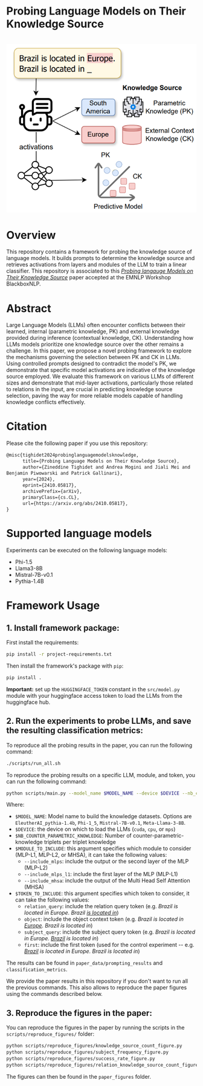 # Probing Language Models on Their Knowledge Source

<p align="center">
    <br>
    <img src="paper_figures/framework_figure.PNG" width="600" />
    <br>
<p>

# Overview

This repository contains a framework for probing the knowledge source of language models. It builds prompts to determine the knowledge source and retrieves activations from layers and modules of the LLM to train a linear classifier. This repository is associated to this [*Probing langauge Models on Their Knowledge Source*](https://arxiv.org/abs/2410.05817) paper accepted at the EMNLP Workshop BlackboxNLP.

# Abstract

<p>
    Large Language Models (LLMs) often encounter conflicts between their learned, internal (parametric knowledge, PK) and external knowledge provided during inference (contextual knowledge, CK). Understanding how LLMs models prioritize one knowledge source over the other remains a challenge. In this paper, we propose a novel probing framework to explore the mechanisms governing the selection between PK and CK in LLMs. Using controlled prompts designed to contradict the model's PK, we demonstrate that specific model activations are indicative of the knowledge source employed. We evaluate this framework on various LLMs of different sizes and demonstrate that mid-layer activations, particularly those related to relations in the input, are crucial in predicting knowledge source selection, paving the way for more reliable models capable of handling knowledge conflicts effectively.
</p>

# Citation

Please cite the following paper if you use this repository:

```
@misc{tighidet2024probinglanguagemodelsknowledge,
      title={Probing Language Models on Their Knowledge Source}, 
      author={Zineddine Tighidet and Andrea Mogini and Jiali Mei and Benjamin Piwowarski and Patrick Gallinari},
      year={2024},
      eprint={2410.05817},
      archivePrefix={arXiv},
      primaryClass={cs.CL},
      url={https://arxiv.org/abs/2410.05817}, 
}
```

# Supported language models

Experiments can be executed on the following language models:

- Phi-1.5
- Llama3-8B
- Mistral-7B-v0.1
- Pythia-1.4B

# Framework Usage

## 1. Install framework package:

First install the requirements:
```sh
pip install -r project-requirements.txt
```

Then install the framework's package with `pip`:
```sh
pip install .
```

**Important:** set up the `HUGGINGFACE_TOKEN` constant in the `src/model.py` module with your huggingface access token to load the LLMs from the huggingface hub.

## 2. Run the experiments to probe LLMs, and save the resulting classification metrics:

To reproduce all the probing results in the paper, you can run the following command:
```sh
./scripts/run_all.sh
```

To reproduce the probing results on a specific LLM, module, and token, you can run the following command:
```sh
python scripts/main.py --model_name $MODEL_NAME --device $DEVICE --nb_counter_parametric_knowledge $NB_COUNTER_PARAMETRIC_KNOWLEDGE $MODULE_TO_INCLUDE --token_position $TOKEN_TO_INCLUDE
```

Where:

- `$MODEL_NAME`: Model name to build the knowledge datasets. Options are `EleutherAI_pythia-1.4b`, `Phi-1_5`, `Mistral-7B-v0.1`, `Meta-Llama-3-8B`.
- `$DEVICE`: the device on which to load the LLMs (`cuda`, `cpu`, or `mps`)
- `$NB_COUNTER_PARAMETRIC_KNOWLEDGE`: Number of counter-parametric-knowledge triplets per triplet knowledge
- `$MODULE_TO_INCLUDE`: this argument specifies which module to consider (MLP-L1, MLP-L2, or MHSA), it can take the following values:
    * `--include_mlps`: include the output or the second layer of the MLP (MLP-L2)
    * `--include_mlps_l1`: include the first layer of the MLP (MLP-L1)
    * `--include_mhsa`: include the output of the Multi Head Self Attention (MHSA)
- `$TOKEN_TO_INCLUDE`: this argument specifies which token to consider, it can take the following values:
    * `relation_query`: include the relation query token (e.g. *Brazil is located in Europe. Brazil <ins>is located in</ins>*)
    * `object`: include the object context token (e.g. *Brazil is located in <ins>Europe</ins>. Brazil is located in*)
    * `subject_query`: include the subject query token (e.g. *Brazil is located in Europe. <ins>Brazil</ins> is located in*)
    * `first`: include the first token (used for the control experiment -- e.g. *<ins>Brazil</ins> is located in Europe. Brazil is located in*)

The results can be found in `paper_data/prompting_results` and `classification_metrics`.

We provide the paper results in this repository if you don't want to run all the previous commands. This also allows to reproduce the paper figures using the commands described below.

## 3. Reproduce the figures in the paper:

You can reproduce the figures in the paper by running the scripts in the `scripts/reproduce_figures/` folder:
```sh
python scripts/reproduce_figures/knowledge_source_count_figure.py
python scripts/reproduce_figures/subject_frequency_figure.py
python scripts/reproduce_figures/success_rate_figure.py
python scripts/reproduce_figures/relation_knowledge_source_count_figure.py
```

The figures can then be found in the `paper_figures` folder.